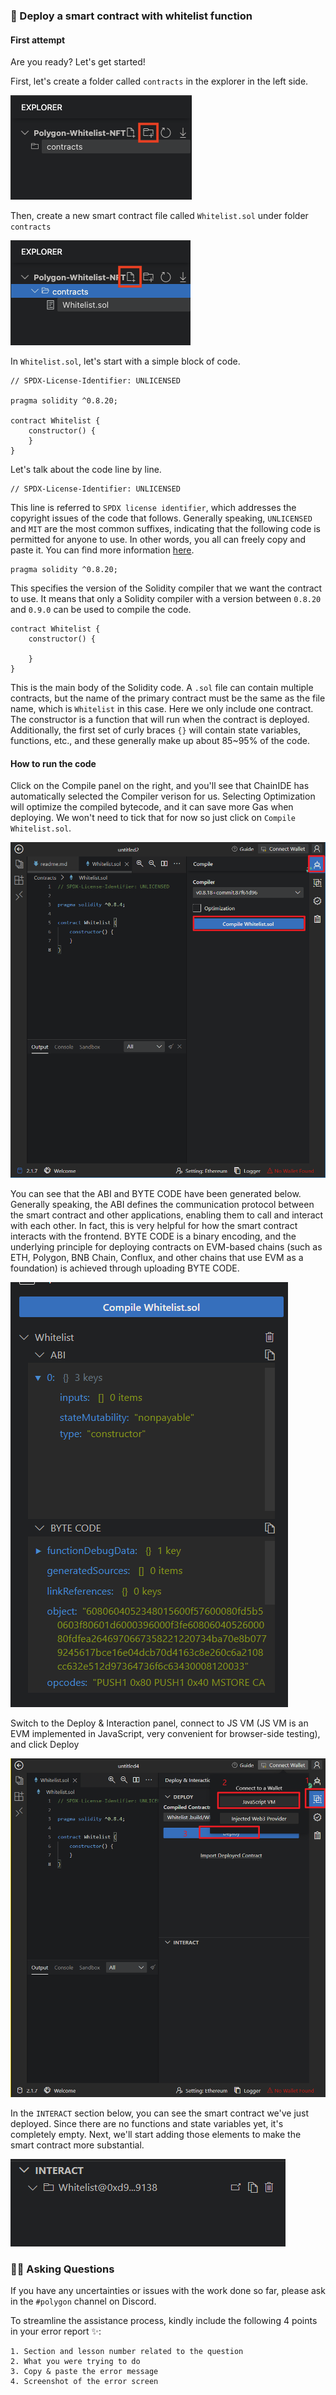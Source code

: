 ### 🏃 Deploy a smart contract with whitelist function
#### First attempt

Are you ready? Let's get started!

First, let's create a folder called `contracts` in the explorer in the left side.

![image-20230222151853564](./../../img/section-1/1_2_1.png)

Then, create a new smart contract file called `Whitelist.sol` under folder `contracts`

![image-20230222152021342](./../../img/section-1/1_2_2.png)

In `Whitelist.sol`, let's start with a simple block of code.

```solidity
// SPDX-License-Identifier: UNLICENSED

pragma solidity ^0.8.20;

contract Whitelist {
    constructor() {
    }
}
```

Let's talk about the code line by line.

```solidity
// SPDX-License-Identifier: UNLICENSED
```

This line is referred to `SPDX license identifier`, which addresses the copyright issues of the code that follows. Generally speaking, `UNLICENSED` and `MIT` are the most common suffixes, indicating that the following code is permitted for anyone to use. In other words, you all can freely copy and paste it. You can find more information [here](https://spdx.org/licenses/).

```solidity
pragma solidity ^0.8.20;
```

This specifies the version of the Solidity compiler that we want the contract to use. It means that only a Solidity compiler with a version between `0.8.20` and `0.9.0` can be used to compile the code.

```solidity
contract Whitelist {
    constructor() {

    }
}
```

This is the main body of the Solidity code. A `.sol` file can contain multiple contracts, but the name of the primary contract must be the same as the file name, which is `Whitelist` in this case. Here we only include one contract. The constructor is a function that will run when the contract is deployed. Additionally, the first set of curly braces `{}` will contain state variables, functions, etc., and these generally make up about 85~95% of the code.

#### How to run the code

Click on the Compile panel on the right, and you'll see that ChainIDE has automatically selected the Compiler verison for us. Selecting Optimization will optimize the compiled bytecode, and it can save more Gas when deploying. We won't need to tick that for now so just click on `Compile Whitelist.sol`.

![image-20230222154237333](./../../img/section-1/1_2_3.png)

You can see that the ABI and BYTE CODE have been generated below. Generally speaking, the ABI defines the communication protocol between the smart contract and other applications, enabling them to call and interact with each other. In fact, this is very helpful for how the smart contract interacts with the frontend. BYTE CODE is a binary encoding, and the underlying principle for deploying contracts on EVM-based chains (such as ETH, Polygon, BNB Chain, Conflux, and other chains that use EVM as a foundation) is achieved through uploading BYTE CODE.

![image-20230222155740298](./../../img/section-1/1_2_4.png)

Switch to the Deploy & Interaction panel, connect to JS VM (JS VM is an EVM implemented in JavaScript, very convenient for browser-side testing), and click Deploy

![image-20230222155859096](./../../img/section-1/1_2_5.png)

In the `INTERACT` section below, you can see the smart contract we've just deployed. Since there are no functions and state variables yet, it's completely empty. Next, we'll start adding those elements to make the smart contract more substantial.

![image-20230222160157031](./../../img/section-1/1_2_6.png)

### 🙋‍♂️ Asking Questions

If you have any uncertainties or issues with the work done so far, please ask in the `#polygon` channel on Discord.

To streamline the assistance process, kindly include the following 4 points in your error report ✨:

```
1. Section and lesson number related to the question
2. What you were trying to do
3. Copy & paste the error message
4. Screenshot of the error screen
```